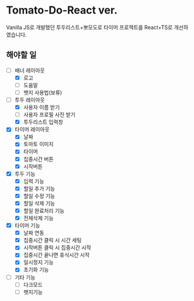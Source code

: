 # Tomato-Do-React ver.

Vanilla JS로 개발했던 투두리스트+뽀모도로 타이머 프로젝트를 React+TS로 개선하였습니다.

## 해야할 일

- [ ] 배너 레이아웃
  - [x] 로고
  - [ ] 도움말
  - [ ] 뱃지 사용법(보류)
- [ ] 투두 레이아웃
  - [x] 사용자 이름 받기
  - [ ] 사용자 프로필 사진 받기
  - [x] 투두리스트 입력창
- [x] 타이머 레이아웃
  - [x] 날짜
  - [x] 토마토 이미지
  - [x] 타이머
  - [x] 집중시간 버튼
  - [x] 시작버튼
- [x] 투두 기능
  - [x] 입력 기능
  - [x] 할일 추가 기능
  - [x] 할일 수정 기능
  - [x] 할일 삭제 기능
  - [x] 할일 완료처리 기능
  - [x] 전체삭제 기능
- [x] 타이머 기능
  - [x] 날짜 연동
  - [x] 집중시간 클릭 시 시간 세팅
  - [x] 시작버튼 클릭 시 집중시간 시작
  - [x] 집중시간 끝나면 휴식시간 시작
  - [x] 일시정지 기능
  - [x] 초기화 기능
- [ ] 기타 기능
  - [ ] 다크모드
  - [ ] 뱃지기능

